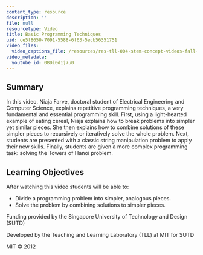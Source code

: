 ```yaml
---
content_type: resource
description: ''
file: null
resourcetype: Video
title: Basic Programming Techniques
uid: ce5f8650-7091-5588-6f63-5ecb56351751
video_files:
  video_captions_file: /resources/res-tll-004-stem-concept-videos-fall-2013/videos/problem-solving/basic-programming-techniques/0BDi0d1j7u0.vtt
video_metadata:
  youtube_id: 0BDi0d1j7u0
---
```


Summary
-------

In this video, Niaja Farve, doctoral student of Electrical Engineering and Computer Science, explains repetitive programming techniques, a very fundamental and essential programming skill. First, using a light-hearted example of eating cereal, Niaja explains how to break problems into simpler yet similar pieces. She then explains how to combine solutions of these simpler pieces to recursively or iteratively solve the whole problem. Next, students are presented with a classic string manipulation problem to apply their new skills. Finally, students are given a more complex programming task: solving the Towers of Hanoi problem.

Learning Objectives
-------------------

After watching this video students will be able to:

*   Divide a programming problem into simpler, analogous pieces.
*   Solve the problem by combining solutions to simpler pieces.

Funding provided by the Singapore University of Technology and Design (SUTD)

Developed by the Teaching and Learning Laboratory (TLL) at MIT for SUTD

MIT © 2012
